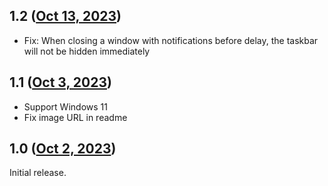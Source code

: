 ## 1.2 ([Oct 13, 2023](https://github.com/ramensoftware/windhawk-mods/blob/f018f72f781314cde0282a37175c929de9a17bf3/mods/taskbar-autohide-better.wh.cpp))

* Fix: When closing a window with notifications before delay,
the taskbar will not be hidden immediately
## 1.1 ([Oct 3, 2023](https://github.com/ramensoftware/windhawk-mods/blob/dcffa1c7a41ec5d2bb914c455fc4f8c132373c0a/mods/taskbar-autohide-better.wh.cpp))

- Support Windows 11
- Fix image URL in readme
## 1.0 ([Oct 2, 2023](https://github.com/ramensoftware/windhawk-mods/blob/8494ed1331f06a1dd9d71d2866dadbb47b4a46d9/mods/taskbar-autohide-better.wh.cpp))

Initial release.
